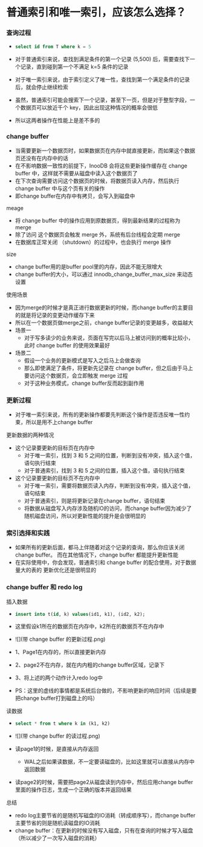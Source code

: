 # 普通索引和唯一索引，应该怎么选择？



### 查询过程

- ```sql
  select id from T where k = 5
  ```

- 对于普通索引来说，查找到满足条件的第一个记录 (5,500) 后，需要查找下一个记录，直到碰到第一个不满足 k=5 条件的记录

- 对于唯一索引来说，由于索引定义了唯一性，查找到第一个满足条件的记录后，就会停止继续检索

- 虽然，普通索引可能会搜索下一个记录，甚至下一页，但是对于整型字段，一个数据页可以放近千个 key，因此出现这种情况的概率会很低

- 所以这两者操作在性能上是差不多的





### change buffer

- 当需要更新一个数据页时，如果数据页在内存中就直接更新，而如果这个数据页还没有在内存中的话
- 在不影响数据一致性的前提下，InooDB 会将这些更新操作缓存在 change buffer 中，这样就不需要从磁盘中读入这个数据页了
- 在下次查询需要访问这个数据页的时候，将数据页读入内存，然后执行 change buffer 中与这个页有关的操作
- 即change buffer在内存中有拷贝，会写入到磁盘中



meage

- 将 change buffer 中的操作应用到原数据页，得到最新结果的过程称为 merge
- 除了访问 这个数据页会触发 merge 外，系统有后台线程会定期 merge
- 在数据库正常关闭 （shutdown）的过程中，也会执行 merge 操作



size

- change buffer用的是buffer pool里的内存，因此不能无限增大
- change buffer的大小，可以通过 innodb_change_buffer_max_size 来动态设置



使用场景

- 因为merge的时候才是真正进行数据更新的时候，而change buffer的主要目的就是将记录的变更动作缓存下来
- 所以在一个数据页做merge之前，change buffer记录的变更越多，收益越大
- 场景一
  - 对于写多读少的业务来说，页面在写完以后马上被访问到的概率比较小，此时 change buffer 的使用效果最好
- 场景二
  - 假设一个业务的更新模式是写入之后马上会做查询
  - 那么即使满足了条件，将更新先记录在 change buffer，但之后由于马上要访问这个数据页，会立即触发 merge 过程
  - 对于这种业务模式，change buffer反而起到副作用





### 更新过程

- 对于唯一索引来说，所有的更新操作都要先判断这个操作是否违反唯一性约束，所以是用不上change buffer



更新数据的两种情况

- 这个记录要更新的目标页在内存中
  - 对于唯一索引，找到 3 和 5 之间的位置，判断到没有冲突，插入这个值，语句执行结束
  - 对于普通索引，找到 3 和 5 之间的位置，插入这个值，语句执行结束
- 这个记录要更新的目标页不在内存中
  - 对于唯一索引，需要将数据页读入内存，判断到没有冲突，插入这个值，语句结束
  - 对于普通索引，则是将更新记录在change buffer，语句结束
  - 将数据从磁盘写入内存涉及随机IO的访问，而change buffer因为减少了随机磁盘访问，所以对更新性能的提升是会很明显的





### 索引选择和实践

- 如果所有的更新后面，都马上伴随着对这个记录的查询，那么你应该关闭 change buffer。 而在其他情况下，change buffer 都能提升更新性能
- 在实际使用中，你会发现，普通索引和 change buffer 的配合使用，对于数据量大的表的 更新优化还是很明显的





### change buffer 和 redo log



插入数据

- ```sql
  insert into t(id, k) values(id1, k1), (id2, k2);
  ```

- 这里假设k1所在的数据页在内存中，k2所在的数据页不在内存中

- ![](带 change buffer 的更新过程.png)

- 1、Page1在内存的，所以直接更新内存

- 2、page2不在内存，就在内内粗的change buffer区域，记录下

- 3、将上述的两个动作计入redo log中

- PS：这里的虚线的事情都是系统后台做的，不影响更新的响应时间（后续是要把change buffer打到磁盘上的吗）



读数据

- ```sql
  select * from t where k in (k1, k2)
  ```

- ![](带 change buffer 的读过程.png)

- 读page1的时候，是直接从内存返回

  - WAL之后如果读数据，不一定要读磁盘的，比如这里就可以直接从内存中返回数据

- 读page2的时候，需要把page2从磁盘读到内存中，然后应用change buffer里面的操作日志，生成一个正确的版本并返回结果



总结

- redo log主要节省的是随机写磁盘的IO消耗（转成顺序写），而change buffer主要节省的则是随机读磁盘的IO消耗
- change buffer：在更新的时候没有写入磁盘，只有在查询的时候才写入磁盘（所以减少了一次写入磁盘的消耗）
